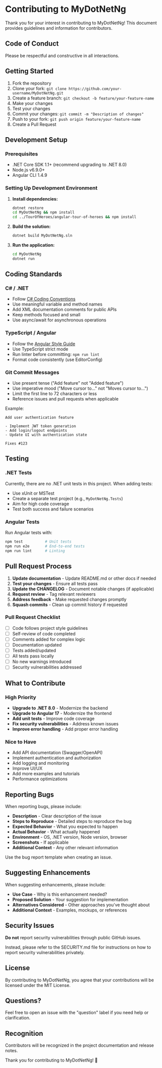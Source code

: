 # Contributing to MyDotNetNg

Thank you for your interest in contributing to MyDotNetNg! This document provides guidelines and information for contributors.

## Code of Conduct

Please be respectful and constructive in all interactions.

## Getting Started

1. Fork the repository
2. Clone your fork: `git clone https://github.com/your-username/MyDotNetNg.git`
3. Create a feature branch: `git checkout -b feature/your-feature-name`
4. Make your changes
5. Test your changes
6. Commit your changes: `git commit -m "Description of changes"`
7. Push to your fork: `git push origin feature/your-feature-name`
8. Create a Pull Request

## Development Setup

### Prerequisites
- .NET Core SDK 1.1+ (recommend upgrading to .NET 8.0)
- Node.js v6.9.0+
- Angular CLI 1.4.9

### Setting Up Development Environment

1. **Install dependencies:**
   ```bash
   dotnet restore
   cd MyDotNetNg && npm install
   cd ../TourOfHeroes/angular-tour-of-heroes && npm install
   ```

2. **Build the solution:**
   ```bash
   dotnet build MyDotNetNg.sln
   ```

3. **Run the application:**
   ```bash
   cd MyDotNetNg
   dotnet run
   ```

## Coding Standards

### C# / .NET
- Follow [C# Coding Conventions](https://docs.microsoft.com/en-us/dotnet/csharp/programming-guide/inside-a-program/coding-conventions)
- Use meaningful variable and method names
- Add XML documentation comments for public APIs
- Keep methods focused and small
- Use async/await for asynchronous operations

### TypeScript / Angular
- Follow the [Angular Style Guide](https://angular.io/guide/styleguide)
- Use TypeScript strict mode
- Run linter before committing: `npm run lint`
- Format code consistently (use EditorConfig)

### Git Commit Messages
- Use present tense ("Add feature" not "Added feature")
- Use imperative mood ("Move cursor to..." not "Moves cursor to...")
- Limit the first line to 72 characters or less
- Reference issues and pull requests when applicable

Example:
```
Add user authentication feature

- Implement JWT token generation
- Add login/logout endpoints
- Update UI with authentication state

Fixes #123
```

## Testing

### .NET Tests
Currently, there are no .NET unit tests in this project. When adding tests:
- Use xUnit or MSTest
- Create a separate test project (e.g., `MyDotNetNg.Tests`)
- Aim for high code coverage
- Test both success and failure scenarios

### Angular Tests
Run Angular tests with:
```bash
npm test          # Unit tests
npm run e2e       # End-to-end tests
npm run lint      # Linting
```

## Pull Request Process

1. **Update documentation** - Update README.md or other docs if needed
2. **Test your changes** - Ensure all tests pass
3. **Update the CHANGELOG** - Document notable changes (if applicable)
4. **Request review** - Tag relevant reviewers
5. **Address feedback** - Make requested changes promptly
6. **Squash commits** - Clean up commit history if requested

### Pull Request Checklist
- [ ] Code follows project style guidelines
- [ ] Self-review of code completed
- [ ] Comments added for complex logic
- [ ] Documentation updated
- [ ] Tests added/updated
- [ ] All tests pass locally
- [ ] No new warnings introduced
- [ ] Security vulnerabilities addressed

## What to Contribute

### High Priority
- **Upgrade to .NET 8.0** - Modernize the backend
- **Upgrade to Angular 17** - Modernize the frontend
- **Add unit tests** - Improve code coverage
- **Fix security vulnerabilities** - Address known issues
- **Improve error handling** - Add proper error handling

### Nice to Have
- Add API documentation (Swagger/OpenAPI)
- Implement authentication and authorization
- Add logging and monitoring
- Improve UI/UX
- Add more examples and tutorials
- Performance optimizations

## Reporting Bugs

When reporting bugs, please include:
- **Description** - Clear description of the issue
- **Steps to Reproduce** - Detailed steps to reproduce the bug
- **Expected Behavior** - What you expected to happen
- **Actual Behavior** - What actually happened
- **Environment** - OS, .NET version, Node version, browser
- **Screenshots** - If applicable
- **Additional Context** - Any other relevant information

Use the bug report template when creating an issue.

## Suggesting Enhancements

When suggesting enhancements, please include:
- **Use Case** - Why is this enhancement needed?
- **Proposed Solution** - Your suggestion for implementation
- **Alternatives Considered** - Other approaches you've thought about
- **Additional Context** - Examples, mockups, or references

## Security Issues

**Do not** report security vulnerabilities through public GitHub issues.

Instead, please refer to the SECURITY.md file for instructions on how to report security vulnerabilities privately.

## License

By contributing to MyDotNetNg, you agree that your contributions will be licensed under the MIT License.

## Questions?

Feel free to open an issue with the "question" label if you need help or clarification.

## Recognition

Contributors will be recognized in the project documentation and release notes.

Thank you for contributing to MyDotNetNg! 🎉
